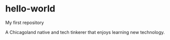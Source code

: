# hello-world
My first repository

A Chicagoland native and tech tinkerer that enjoys learning new technology.
